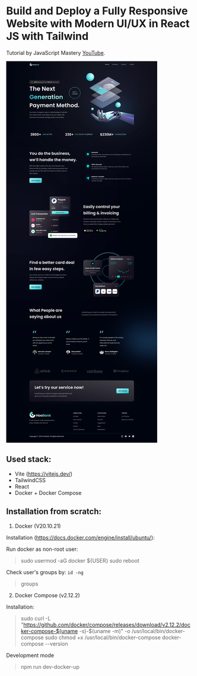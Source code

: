 # Build and Deploy a Fully Responsive Website with Modern UI/UX in React JS with Tailwind

Tutorial by JavaScript Mastery [YouTube](https://youtu.be/_oO4Qi5aVZs).

![Preview](preview.png)

## Used stack:
- Vite (https://vitejs.dev/)
- TailwindCSS
- React
- Docker + Docker Compose

## Installation from scratch:

1. Docker (V20.10.21)

Installation (https://docs.docker.com/engine/install/ubuntu/):

Run docker as non-root user:

> sudo usermod -aG docker ${USER}
> sudo reboot

Check user's groups by: 
`id -ng`
> groups 

2. Docker Compose (v2.12.2)

Installation:

> sudo curl -L "https://github.com/docker/compose/releases/download/v2.12.2/docker-compose-$(uname -s)-$(uname -m)" -o /usr/local/bin/docker-compose
> sudo chmod +x /usr/local/bin/docker-compose
> docker-compose --version

Development mode
> npm run dev-docker-up

